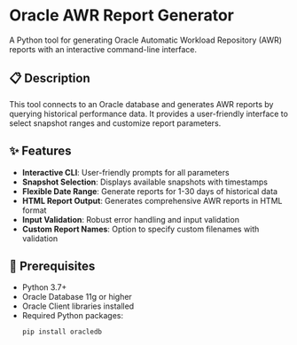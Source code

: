 # Oracle AWR Report Generator

A Python tool for generating Oracle Automatic Workload Repository (AWR) reports with an interactive command-line interface.

## 📋 Description

This tool connects to an Oracle database and generates AWR reports by querying historical performance data. It provides a user-friendly interface to select snapshot ranges and customize report parameters.

## ✨ Features

- **Interactive CLI**: User-friendly prompts for all parameters
- **Snapshot Selection**: Displays available snapshots with timestamps
- **Flexible Date Range**: Generate reports for 1-30 days of historical data
- **HTML Report Output**: Generates comprehensive AWR reports in HTML format
- **Input Validation**: Robust error handling and input validation
- **Custom Report Names**: Option to specify custom filenames with validation

## 🔧 Prerequisites

- Python 3.7+
- Oracle Database 11g or higher
- Oracle Client libraries installed
- Required Python packages:
  ```bash
  pip install oracledb
